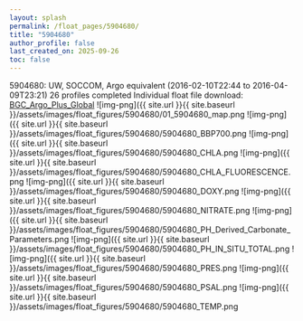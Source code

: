 ```yaml
---
layout: splash
permalink: /float_pages/5904680/
title: "5904680"
author_profile: false
last_created_on: 2025-09-26
toc: false
---
```

 
5904680: UW, SOCCOM, Argo equivalent (2016-02-10T22:44 to 2016-04-09T23:21)
26 profiles completed
Individual float file download: [BGC_Argo_Plus_Global](https://ftp.soest.hawaii.edu/bgc_argo_plus/Individual_Floats/outliers_removed/5904680_Sprof_processed.nc)
![img-png]({{ site.url }}{{ site.baseurl }}/assets/images/float_figures/5904680/01_5904680_map.png
![img-png]({{ site.url }}{{ site.baseurl }}/assets/images/float_figures/5904680/5904680_BBP700.png
![img-png]({{ site.url }}{{ site.baseurl }}/assets/images/float_figures/5904680/5904680_CHLA.png
![img-png]({{ site.url }}{{ site.baseurl }}/assets/images/float_figures/5904680/5904680_CHLA_FLUORESCENCE.png
![img-png]({{ site.url }}{{ site.baseurl }}/assets/images/float_figures/5904680/5904680_DOXY.png
![img-png]({{ site.url }}{{ site.baseurl }}/assets/images/float_figures/5904680/5904680_NITRATE.png
![img-png]({{ site.url }}{{ site.baseurl }}/assets/images/float_figures/5904680/5904680_PH_Derived_Carbonate_Parameters.png
![img-png]({{ site.url }}{{ site.baseurl }}/assets/images/float_figures/5904680/5904680_PH_IN_SITU_TOTAL.png
![img-png]({{ site.url }}{{ site.baseurl }}/assets/images/float_figures/5904680/5904680_PRES.png
![img-png]({{ site.url }}{{ site.baseurl }}/assets/images/float_figures/5904680/5904680_PSAL.png
![img-png]({{ site.url }}{{ site.baseurl }}/assets/images/float_figures/5904680/5904680_TEMP.png
